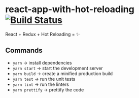 # react-app-with-hot-reloading [![Build Status]][Travis CI]

React + Redux + Hot Reloading = :sparkles:


## Commands
* `yarn` → install dependencies
* `yarn start` → start the development server
* `yarn build` → create a minified production build
* `yarn test` → run the unit tests
* `yarn lint` → run the linters
* `yarn prettify` → prettify the code

[Build Status]: https://travis-ci.org/jackwilsdon/react-app-with-hot-reloading.svg?branch=master
[Travis CI]: https://travis-ci.org/jackwilsdon/react-app-with-hot-reloading
